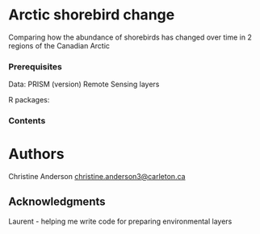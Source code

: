 # Arctic shorebird change

Comparing how the abundance of shorebirds has changed over time in 2 regions of the Canadian Arctic

### Prerequisites

Data: 
PRISM (version)
Remote Sensing layers

R packages:


### Contents




# Authors

Christine Anderson
christine.anderson3@carleton.ca


## Acknowledgments


Laurent - helping me write code for preparing environmental layers



